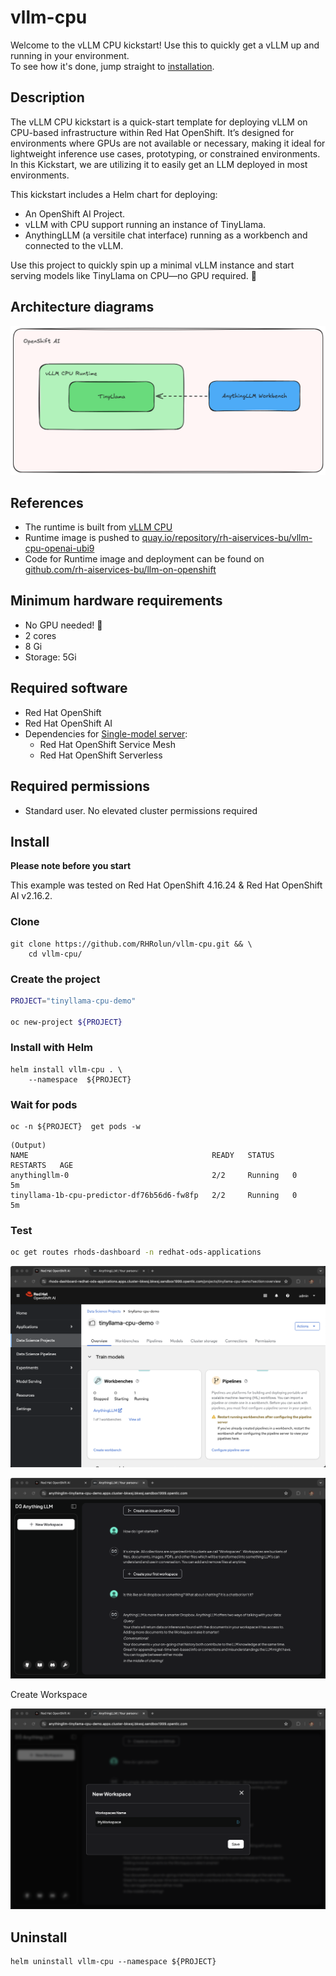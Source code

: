 # vllm-cpu

Welcome to the vLLM CPU kickstart!
Use this to quickly get a vLLM up and running in your environment.  
To see how it's done, jump straight to [installation](#install).

## Description 

The vLLM CPU kickstart is a quick-start template for deploying vLLM on CPU-based infrastructure within Red Hat OpenShift. It’s designed for environments where GPUs are not available or necessary, making it ideal for lightweight inference use cases, prototyping, or constrained environments.  
In this Kickstart, we are utilizing it to easily get an LLM deployed in most environments.

This kickstart includes a Helm chart for deploying:

- An OpenShift AI Project.
- vLLM with CPU support running an instance of TinyLlama.
- AnythingLLM (a versitile chat interface) running as a workbench and connected to the vLLM.

Use this project to quickly spin up a minimal vLLM instance and start serving models like TinyLlama on CPU—no GPU required. 🚀

## Architecture diagrams

![architecture.png](images/architecture.png)

## References 

- The runtime is built from [vLLM CPU](https://docs.vllm.ai/en/latest/getting_started/installation/cpu.html)
- Runtime image is pushed to [quay.io/repository/rh-aiservices-bu/vllm-cpu-openai-ubi9](https://quay.io/repository/rh-aiservices-bu/vllm-cpu-openai-ubi9)
- Code for Runtime image and deployment can be found on [github.com/rh-aiservices-bu/llm-on-openshift](https://github.com/rh-aiservices-bu/llm-on-openshift/tree/main/serving-runtimes/vllm_runtime)

## Minimum hardware requirements 

[Suggestions? deployment dependencies?]: #

- No GPU needed! 🤖
- 2 cores 
- 8 Gi 
- Storage: 5Gi 

## Required software  

- Red Hat OpenShift 
- Red Hat OpenShift AI 
- Dependencies for [Single-model server](https://docs.redhat.com/en/documentation/red_hat_openshift_ai_self-managed/2.16/html/installing_and_uninstalling_openshift_ai_self-managed/installing-the-single-model-serving-platform_component-install#configuring-automated-installation-of-kserve_component-install):
    - Red Hat OpenShift Service Mesh
    - Red Hat OpenShift Serverless

## Required permissions

- Standard user. No elevated cluster permissions required 

## Install

**Please note before you start**

This example was tested on Red Hat OpenShift 4.16.24 & Red Hat OpenShift AI v2.16.2.  

### Clone

```
git clone https://github.com/RHRolun/vllm-cpu.git && \
    cd vllm-cpu/  
```



### Create the project

```bash
PROJECT="tinyllama-cpu-demo"

oc new-project ${PROJECT}
``` 

### Install with Helm

```
helm install vllm-cpu . \
    --namespace  ${PROJECT} 
```

### Wait for pods

```
oc -n ${PROJECT}  get pods -w
```

```
(Output)
NAME                                         READY   STATUS    RESTARTS   AGE
anythingllm-0                                2/2     Running   0          5m
tinyllama-1b-cpu-predictor-df76b56d6-fw8fp   2/2     Running   0          5m
```

### Test

```bash
oc get routes rhods-dashboard -n redhat-ods-applications
```

![OpenShift AI Projects](images/rhoai-1.png)

![OpenShift AI Projects](images/rhoai-2.png)

Create Workspace

![AnythingLLM](images/anythingllm-1.png)



## Uninstall
```
helm uninstall vllm-cpu --namespace ${PROJECT} 
```
